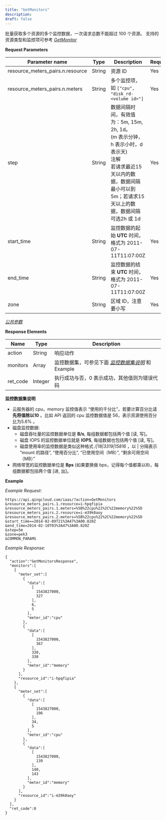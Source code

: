 ```yaml
---
title: "GetMonitors"
description: 
draft: false
---
```




批量获取多个资源的多个监控数据，一次请求总数不能超过 100 个资源。
支持的资源类型和监控项可参考 [_GetMonitor_](./get_monitor.html)


**Request Parameters**

| Parameter name | Type | Description | Required |
| --- | --- | --- | --- |
| resource_meters_pairs.n.resource | String | 资源 ID | Yes |
| resource_meters_pairs.n.meters | String | 多个监控项，如 `["cpu", "disk_rd-<volume id>"]` | Yes |
| step | String | 数据间隔时间，有效值为：5m, 15m, 2h, 1d。<br/>(m 表示分钟，h 表示小时，d 表示天)<br/>注解<br/>若请求最近15天以内的数据，数据间隔最小可以到5m；若请求15天以上的数据，数据间隔可选2h 或 1d | Yes |
| start_time | String | 监控数据的起始 **UTC** 时间，格式为 2011-07-11T11:07:00Z | Yes |
| end_time | String | 监控数据的结束 **UTC** 时间，格式为 2011-07-11T11:07:00Z | Yes |
| zone | String | 区域 ID，注意要小写 | Yes |

[_公共参数_](../../../parameters/)

**Response Elements**

| Name | Type | Description |
| --- | --- | --- |
| action | String | 响应动作 |
| monitors | Array | 监控数据集，可参见下面 [_监控数据集说明_](#data-meaning) 和 Example |
| ret_code | Integer | 执行成功与否，0 表示成功，其他值则为错误代码 |

**监控数据集说明**
*   云服务器的 cpu，memory 监控值表示 “使用的千分比”，若要计算百分比请 **先将值除以10** 。比如 API 返回的 cpu 监控数据值是 56，表示资源使用百分比为5.6% 。
*   磁盘监控数据:
    *   磁盘吞吐量的监控数据单位是 **B/s**, 每组数据都包括两个值 [读, 写]。
    *   磁盘 IOPS 的监控数据单位就是 **IOPS**, 每组数据也包括两个值 [读, 写]。
    *   磁盘使用率的监控数据是类似这种格式 _/\|18\|3319\|15816_ ，以 \| 分隔表示 “mount 的路径”, “使用百分比”, “已使用空间（MB）”, “剩余可用空间（MB）”
*   网络带宽的监控数据单位是 **Bps** (如果要换做 bps，记得每个值都乘以8)，每组数据都包括两个值 [进, 出]。


**Example**

_Example Request_:

```
https://api.qingcloud.com/iaas/?action=GetMonitors
&resource_meters_pairs.1.resource=i-hpqfipia
&resource_meters_pairs.1.meters=%5B%22cpu%22%2C%22memory%22%5D
&resource_meters_pairs.2.resource=i-m39k0aoy
&resource_meters_pairs.2.meters=%5B%22cpu%22%2C%22memory%22%5D
&start_time==2014-02-09T21%3A47%3A00.820Z
&end_time=2014-02-10T03%3A47%3A00.820Z
&step=5m
&zone=pek3
&COMMON_PARAMS
```

_Example Response_:

```
{
  "action":"GetMonitorsResponse",
  "monitors":[
    {
      "meter_set":[
        {
          "data":[
            [
              1543827000,
              327
            ],
            6,
            5
          ],
          "meter_id":"cpu"
        },
        {
          "data":[
            [
              1543827000,
              367
            ],
            330,
            330
          ],
          "meter_id":"memory"
        }
      ],
      "resource_id":"i-hpqfipia"
    },
    {
      "meter_set":[
        {
          "data":[
            [
              1543827000,
              106
            ],
            34,
            5
          ],
          "meter_id":"cpu"
        },
        {
          "data":[
            [
              1543827000,
              139
            ],
            140,
            143
          ],
          "meter_id":"memory"
        }
      ],
      "resource_id":"i-m39k0aoy"
    }
  ],
  "ret_code":0
}
```
